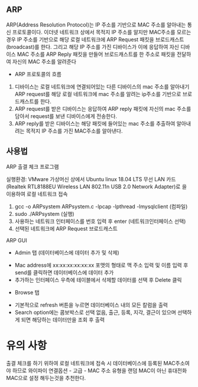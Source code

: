 ## ARP
ARP(Address Resolution Protocol)는 IP 주소를 기반으로 MAC 주소를 알아내는 통신 프로토콜이다. 이더넷 네트워크 상에서 목적지 IP 주소를 알지만 MAC주소를 모르는 경우 IP 주소를 기반으로 해당 로컬 네트워크에 ARP Request 패킷을 브로드캐스트 (broadcast)를 한다. 그리고 해당 IP 주소를 가진 디바이스가 이에 응답하여 자신 디바이스 MAC 주소를 ARP Reply 패킷을 만들어 브로드캐스트를 한 주소로 패킷을 전달하여 자신의 MAC 주소를 알려준다

- ARP 프로토콜의 흐름
1. 디바이스는 로컬 네트워크에 연결되어있는 다른 디바이스의 mac 주소를 알아내기 ARP request를 해당 로컬 네트워크에 mac 주소를 알려는 ip주소를 기반으로 브로드캐스트를 한다.
2. ARP request를 받은 디바이스는 응답하여 ARP reply 패킷에 자신의 mac 주소를 담아서 request를 보낸 디바이스에게 전송한다.
3. ARP reply를 받은 디바이스는 해당 패킷에 들어있는 mac 주소를 추출하여 알아내려는 목적지 IP 주소를 가진 MAC주소를 알아낸다.

## 사용법
ARP 출결 체크 프로그램

실행환경: VMware 가상머신 상에서 Ubuntu linux 18.04 LTS 무선 LAN 카드(Realtek RTL8188EU Wireless LAN 802.11n USB 2.0 Network Adapter)로 을 이용하여 로컬 네트워크 접속

1. gcc -o ARPsystem ARPsystem.c -lpcap -lpthread -lmysqlclient (컴파일)
2. sudo ./ARPsystem (실행)
3. 사용하는 네트워크 인터페이스를 번호 입력 후 enter (네트워크인터페이스 선택)
4. 선택된 네트워크에 ARP Request 브로드캐스트

ARP GUI
* Admin 탭 (데이터베이스에 데이터 추가 및 삭제)
 - Mac address에 xx:xx:xx:xx:xx:xx 포맷의 형태로 맥 주소 입력 및 이름 입력 후 send를 클릭하면 데이터베이스에 데이터 추가
 - 추가하는 인터페이스 우측에 테이블에서 삭제할 데이터를 선택 후 Delete 클릭

* Browse 탭

- 기본적으로 refresh 버튼을 누르면 데이터베이스 내의 모든 칼럼을 출력
- Search option에는 콤보박스로 선택 없음, 출근, 등록, 지각, 결근이 있으며 선택하게 되면 해당하는 데이터만을 조회 후 출력


# 유의 사항
출결 체크를 하기 위하여 로컬 네트워크에 접속 시 데이터베이스에 등록된 MAC주소여야 하므로 와이파이 연결옵션 - 고급 - MAC 주소 유형을 랜덤 MAC이 아닌 휴대전화 MAC으로 설정 해두는것을 추천한다.
